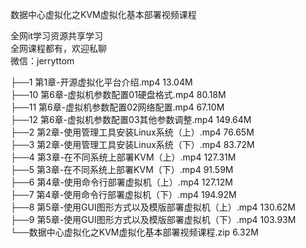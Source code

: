数据中心虚拟化之KVM虚拟化基本部署视频课程

全网it学习资源共享学习<br>全网课程都有，欢迎私聊<br>微信：jerryttom<br>

├──1 第1章-开源虚拟化平台介绍.mp4 13.04M<br> ├──10 第6章-虚拟机参数配置01硬盘格式.mp4 80.18M<br> ├──11 第6章-虚拟机参数配置02网络配置.mp4 67.10M<br> ├──12 第6章-虚拟机参数配置03其他参数调整.mp4 149.64M<br> ├──2 第2章-使用管理工具安装Linux系统（上）.mp4 76.65M<br> ├──3 第2章-使用管理工具安装Linux系统（下）.mp4 83.72M<br> ├──4 第3章-在不同系统上部署KVM（上）.mp4 127.31M<br> ├──5 第3章-在不同系统上部署KVM（下）.mp4 91.59M<br> ├──6 第4章-使用命令行部署虚拟机（上）.mp4 127.12M<br> ├──7 第4章-使用命令行部署虚拟机（下）.mp4 194.92M<br> ├──8 第5章-使用GUI图形方式以及模版部署虚拟机（上）.mp4 130.62M<br> ├──9 第5章-使用GUI图形方式以及模版部署虚拟机（下）.mp4 103.93M<br> └──数据中心虚拟化之KVM虚拟化基本部署视频课程.zip 6.32M